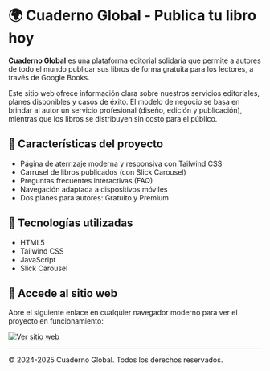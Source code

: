 # 🌍 Cuaderno Global - Publica tu libro hoy

**Cuaderno Global** es una plataforma editorial solidaria que permite a autores de todo el mundo publicar sus libros de forma gratuita para los lectores, a través de Google Books.

Este sitio web ofrece información clara sobre nuestros servicios editoriales, planes disponibles y casos de éxito. El modelo de negocio se basa en brindar al autor un servicio profesional (diseño, edición y publicación), mientras que los libros se distribuyen sin costo para el público.

## 🌟 Características del proyecto

- Página de aterrizaje moderna y responsiva con Tailwind CSS
- Carrusel de libros publicados (con Slick Carousel)
- Preguntas frecuentes interactivas (FAQ)
- Navegación adaptada a dispositivos móviles
- Dos planes para autores: Gratuito y Premium

## 🧰 Tecnologías utilizadas

- HTML5
- Tailwind CSS
- JavaScript 
- Slick Carousel

## 📌 Accede al sitio web

Abre el siguiente enlace en cualquier navegador moderno para ver el proyecto en funcionamiento:

[![Ver sitio web](https://img.shields.io/badge/Ver%20sitio-Cuaderno--Global-blue?style=for-the-badge&logo=googlechrome)](https://ezequieledojeda.github.io/Cuaderno-Global/)

---

© 2024-2025 Cuaderno Global. Todos los derechos reservados.
